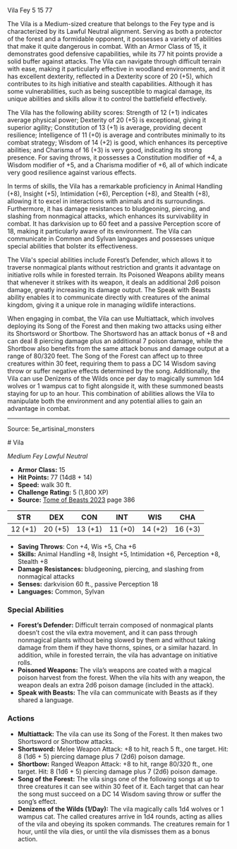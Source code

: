<MonsterName/>Vila</MonsterName>
<CreatureType/>Fey</CreatureType>
<CR/>5</CR>
<AC/>15</AC>
<HP/>77</HP>
<summary>The Vila is a Medium-sized creature that belongs to the Fey type and is characterized by its Lawful Neutral alignment. Serving as both a protector of the forest and a formidable opponent, it possesses a variety of abilities that make it quite dangerous in combat. With an Armor Class of 15, it demonstrates good defensive capabilities, while its 77 hit points provide a solid buffer against attacks. The Vila can navigate through difficult terrain with ease, making it particularly effective in woodland environments, and it has excellent dexterity, reflected in a Dexterity score of 20 (+5), which contributes to its high initiative and stealth capabilities. Although it has some vulnerabilities, such as being susceptible to magical damage, its unique abilities and skills allow it to control the battlefield effectively. </summary>

<detail>

The Vila has the following ability scores: Strength of 12 (+1) indicates average physical power; Dexterity of 20 (+5) is exceptional, giving it superior agility; Constitution of 13 (+1) is average, providing decent resilience; Intelligence of 11 (+0) is average and contributes minimally to its combat strategy; Wisdom of 14 (+2) is good, which enhances its perceptive abilities; and Charisma of 16 (+3) is very good, indicating its strong presence. For saving throws, it possesses a Constitution modifier of +4, a Wisdom modifier of +5, and a Charisma modifier of +6, all of which indicate very good resilience against various effects.

In terms of skills, the Vila has a remarkable proficiency in Animal Handling (+8), Insight (+5), Intimidation (+6), Perception (+8), and Stealth (+8), allowing it to excel in interactions with animals and its surroundings. Furthermore, it has damage resistances to bludgeoning, piercing, and slashing from nonmagical attacks, which enhances its survivability in combat. It has darkvision up to 60 feet and a passive Perception score of 18, making it particularly aware of its environment. The Vila can communicate in Common and Sylvan languages and possesses unique special abilities that bolster its effectiveness.

The Vila's special abilities include Forest’s Defender, which allows it to traverse nonmagical plants without restriction and grants it advantage on initiative rolls while in forested terrain. Its Poisoned Weapons ability means that whenever it strikes with its weapon, it deals an additional 2d6 poison damage, greatly increasing its damage output. The Speak with Beasts ability enables it to communicate directly with creatures of the animal kingdom, giving it a unique role in managing wildlife interactions.

When engaging in combat, the Vila can use Multiattack, which involves deploying its Song of the Forest and then making two attacks using either its Shortsword or Shortbow. The Shortsword has an attack bonus of +8 and can deal 8 piercing damage plus an additional 7 poison damage, while the Shortbow also benefits from the same attack bonus and damage output at a range of 80/320 feet. The Song of the Forest can affect up to three creatures within 30 feet, requiring them to pass a DC 14 Wisdom saving throw or suffer negative effects determined by the song. Additionally, the Vila can use Denizens of the Wilds once per day to magically summon 1d4 wolves or 1 wampus cat to fight alongside it, with these summoned beasts staying for up to an hour. This combination of abilities allows the Vila to manipulate both the environment and any potential allies to gain an advantage in combat.</detail>



---

Source: 5e_artisinal_monsters

<statblock>
# Vila

*Medium* *Fey* *Lawful Neutral*

- **Armor Class:** 15
- **Hit Points:** 77 (14d8 + 14)
- **Speed:** walk 30 ft.
- **Challenge Rating:** 5 (1,800 XP)
- **Source:** [Tome of Beasts 2023](https://koboldpress.com/kpstore/product/tome-of-beasts-1-2023-edition/) page 386

| STR | DEX | CON | INT | WIS | CHA |
| --- | --- | --- | --- | --- | --- |
| 12 (+1) | 20 (+5) | 13 (+1) | 11 (+0) | 14 (+2) | 16 (+3) |

- **Saving Throws**: Con +4, Wis +5, Cha +6
- **Skills:** Animal Handling +8, Insight +5, Intimidation +6, Perception +8, Stealth +8
- **Damage Resistances:** bludgeoning, piercing, and slashing from nonmagical attacks
- **Senses:** darkvision 60 ft., passive Perception 18
- **Languages:** Common, Sylvan

### Special Abilities

- **Forest’s Defender:** Difficult terrain composed of nonmagical plants doesn’t cost the vila extra movement, and it can pass through nonmagical plants without being slowed by them and without taking damage from them if they have thorns, spines, or a similar hazard. In addition, while in forested terrain, the vila has advantage on initiative rolls.
- **Poisoned Weapons:** The vila’s weapons are coated with a magical poison harvest from the forest. When the vila hits with any weapon, the weapon deals an extra 2d6 poison damage (included in the attack).
- **Speak with Beasts:** The vila can communicate with Beasts as if they shared a language.

### Actions

- **Multiattack:** The vila can use its Song of the Forest. It then makes two Shortsword or Shortbow attacks.
- **Shortsword:** Melee Weapon Attack: +8 to hit, reach 5 ft., one target. Hit: 8 (1d6 + 5) piercing damage plus 7 (2d6) poison damage.
- **Shortbow:** Ranged Weapon Attack: +8 to hit, range 80/320 ft., one target. Hit: 8 (1d6 + 5) piercing damage plus 7 (2d6) poison damage.
- **Song of the Forest:** The vila sings one of the following songs at up to three creatures it can see within 30 feet of it. Each target that can hear the song must succeed on a DC 14 Wisdom saving throw or suffer the song’s effect.
- **Denizens of the Wilds (1/Day):** The vila magically calls 1d4 wolves or 1 wampus cat. The called creatures arrive in 1d4 rounds, acting as allies of the vila and obeying its spoken commands. The creatures remain for 1 hour, until the vila dies, or until the vila dismisses them as a bonus action.
</statblock>


